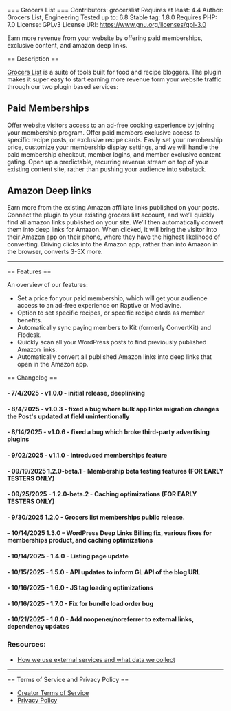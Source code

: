 === Grocers List ===
Contributors: grocerslist
Requires at least: 4.4
Author: Grocers List, Engineering
Tested up to: 6.8
Stable tag: 1.8.0
Requires PHP: 7.0
License: GPLv3
License URI: https://www.gnu.org/licenses/gpl-3.0

Earn more revenue from your website by offering paid memberships, exclusive content, and amazon deep links.

== Description ==

[Grocers List](https://grocerslist.com) is a suite of tools built for food and recipe bloggers. The plugin makes it super easy to start earning more revenue form your website traffic through our two plugin based services:

## Paid Memberships

Offer website visitors access to an ad-free cooking experience by joining your membership program. Offer paid members exclusive access to specific recipe posts, or exclusive recipe cards. Easily set your membership price, customize your membership display settings, and we will handle the paid membership checkout, member logins, and member exclusive content gating. Open up a predictable, recurring revenue stream on top of your existing content site, rather than pushing your audience into substack.

## Amazon Deep links

Earn more from the existing Amazon affiliate links published on your posts. Connect the plugin to your existing grocers list account, and we’ll quickly find all amazon links published on your site.
We’ll then automatically convert them into deep links for Amazon. When clicked, it will bring the visitor into their Amazon app on their phone, where they have the highest likelihood of converting. Driving clicks into the Amazon app, rather than into Amazon in the browser, converts 3-5X more.

<hr>

== Features ==

An overview of our features:

- Set a price for your paid membership, which will get your audience access to an ad-free experience on Raptive or Mediavine.
- Option to set specific recipes, or specific recipe cards as member benefits.
- Automatically sync paying members to Kit (formerly ConvertKit) and Flodesk.
- Quickly scan all your WordPress posts to find previously published Amazon links.
- Automatically convert all published Amazon links into deep links that open in the Amazon app.

== Changelog ==

#### - 7/4/2025 - v1.0.0 - initial release, deeplinking

#### - 8/4/2025 - v1.0.3 - fixed a bug where bulk app links migration changes the Post's updated at field unintentionally

#### - 8/14/2025 - v1.0.6 - fixed a bug which broke third-party advertising plugins

#### - 9/02/2025 - v1.1.0 - introduced memberships feature

#### - 09/19/2025 1.2.0-beta.1 - Membership beta testing features (FOR EARLY TESTERS ONLY)

#### - 09/25/2025 - 1.2.0-beta.2 - Caching optimizations (FOR EARLY TESTERS ONLY)

#### - 9/30/2025 1.2.0 - Grocers list memberships public release.

#### – 10/14/2025 1.3.0 – WordPress Deep Links Billing fix, various fixes for memberships product, and caching optimizations

#### - 10/14/2025 - 1.4.0 - Listing page update

#### - 10/15/2025 - 1.5.0 - API updates to inform GL API of the blog URL

#### - 10/16/2025 - 1.6.0 - JS tag loading optimizations

#### - 10/16/2025 - 1.7.0 - Fix for bundle load order bug

#### - 10/21/2025 - 1.8.0 - Add noopener/noreferrer to external links, dependency updates

### Resources:

- [How we use external services and what data we collect](https://github.com/GrocersList/grocerslist-deep-links/blob/main/docs/EXTERNAL_SERVICES.md)

<hr>

== Terms of Service and Privacy Policy ==

- [Creator Terms of Service](https://www.grocerslist.com/creator-tos)
- [Privacy Policy](https://www.grocerslist.com/privacy)
